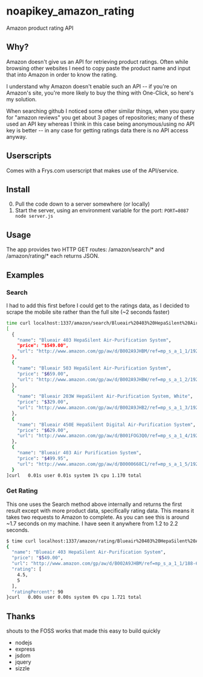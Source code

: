 noapikey_amazon_rating
======================

Amazon product rating API

## Why?

Amazon doesn't give us an API for retrieving product ratings.
Often while browsing other websites I need to copy paste the product
name and input that into Amazon in order to know the rating.

I understand why Amazon doesn't enable such an API -- if you're on
Amazon's site, you're more likely to buy the thing with One-Click,
so here's my solution.

When searching github I noticed some other similar things, when you
query for "amazon reviews" you get about 3 pages of repositories; many
of these used an API key whereas I think in this case being
anonymous/using no API key is better -- in any case for getting ratings
data there is no API access anyway.

## Userscripts

Comes with a Frys.com userscript that makes use of the API/service.

## Install

0. Pull the code down to a server somewhere (or locally)
0. Start the server, using an environment variable for the port: `PORT=8087 node server.js`

## Usage

The app provides two HTTP GET routes: /amazon/search/* and /amazon/rating/* each returns JSON.

## Examples

### Search

  I had to add this first before I could get to the ratings data, as I
decided to scrape the mobile site rather than the full site (~2 seconds
faster)

```bash
time curl localhost:1337/amazon/search/Blueair%20403%20HepaSilent%20Air-Purification%20System
[
  {
    "name": "Blueair 403 HepaSilent Air-Purification System",
    "price": "$549.00",
    "url": "http://www.amazon.com/gp/aw/d/B002A9JHBM/ref=mp_s_a_1_1/192-6657742-1570763?qid=1387685779&sr=8-1"
  },
  {
    "name": "Blueair 503 HepaSilent Air-Purification System",
    "price": "$659.00",
    "url": "http://www.amazon.com/gp/aw/d/B002A9JHBW/ref=mp_s_a_1_2/192-6657742-1570763?qid=1387685779&sr=8-2"
  },
  {
    "name": "Blueair 203W HepaSilent Air-Purification System, White",
    "price": "$329.00",
    "url": "http://www.amazon.com/gp/aw/d/B002A9JHB2/ref=mp_s_a_1_3/192-6657742-1570763?qid=1387685779&sr=8-3"
  },
  {
    "name": "Blueair 450E HepaSilent Digital Air-Purification System",
    "price": "$629.00",
    "url": "http://www.amazon.com/gp/aw/d/B001FOG3Q0/ref=mp_s_a_1_4/192-6657742-1570763?qid=1387685779&sr=8-4"
  },
  {
    "name": "Blueair 403 Air Purification System",
    "price": "$499.95",
    "url": "http://www.amazon.com/gp/aw/d/B0000668C1/ref=mp_s_a_1_5/192-6657742-1570763?qid=1387685779&sr=8-5"
  }
]curl   0.01s user 0.01s system 1% cpu 1.170 total
```

### Get Rating

This one uses the Search method above internally and returns the first result
except with more product data, specifically rating data. This means it
takes two requests to Amazon to complete. As you can see this is around
~1.7 seconds on my machine. I have seen it anywhere from 1.2 to 2.2
seconds.

```bash
$ time curl localhost:1337/amazon/rating/Blueair%20403%20HepaSilent%20Air-Purification%20System
{
  "name": "Blueair 403 HepaSilent Air-Purification System",
  "price": "$549.00",
  "url": "http://www.amazon.com/gp/aw/d/B002A9JHBM/ref=mp_s_a_1_1/188-6919283-5895133?qid=1387685585&sr=8-1",
  "rating": [
    4.5,
    5
  ],
  "ratingPercent": 90
}curl   0.00s user 0.00s system 0% cpu 1.721 total
```

## Thanks

shouts to the FOSS works that made this easy to build quickly

* nodejs
* express
* jsdom
* jquery
* sizzle
